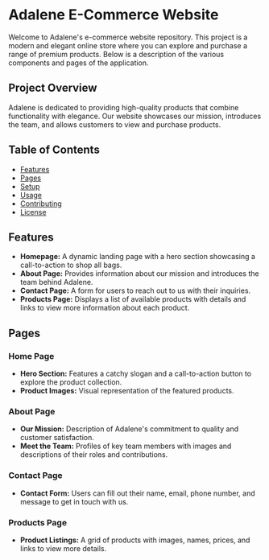 # Adalene E-Commerce Website

Welcome to Adalene's e-commerce website repository. This project is a modern and elegant online store where you can explore and purchase a range of premium products. Below is a description of the various components and pages of the application.

## Project Overview

Adalene is dedicated to providing high-quality products that combine functionality with elegance. Our website showcases our mission, introduces the team, and allows customers to view and purchase products.

## Table of Contents

- [Features](#features)
- [Pages](#pages)
- [Setup](#setup)
- [Usage](#usage)
- [Contributing](#contributing)
- [License](#license)

## Features

- **Homepage:** A dynamic landing page with a hero section showcasing a call-to-action to shop all bags.
- **About Page:** Provides information about our mission and introduces the team behind Adalene.
- **Contact Page:** A form for users to reach out to us with their inquiries.
- **Products Page:** Displays a list of available products with details and links to view more information about each product.

## Pages

### Home Page

- **Hero Section:** Features a catchy slogan and a call-to-action button to explore the product collection.
- **Product Images:** Visual representation of the featured products.

### About Page

- **Our Mission:** Description of Adalene's commitment to quality and customer satisfaction.
- **Meet the Team:** Profiles of key team members with images and descriptions of their roles and contributions.

### Contact Page

- **Contact Form:** Users can fill out their name, email, phone number, and message to get in touch with us.

### Products Page

- **Product Listings:** A grid of products with images, names, prices, and links to view more details.







 
 

